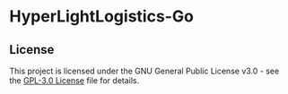 # HyperLightLogistics-Go


## License
This project is licensed under the GNU General Public License v3.0 - see the [GPL-3.0 License](LICENSE) file for details.
